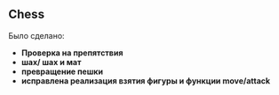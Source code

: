 
## Chess

Было сделано:

- **Проверка на препятствия**
- **шах/ шах и мат**
- **превращение пешки**
- **исправлена реализация взятия фигуры и функции move/attack**
